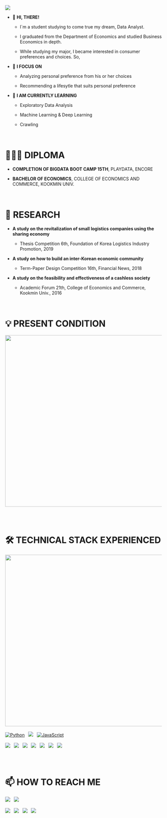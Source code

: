 <img src="https://capsule-render.vercel.app/api?type=slice&color=04B431&height=240&section=header&text=WELCOME%20TO%20MY%20ARCHIEVE!&fontSize=50&fontColor=585858"/>

- 👋 **HI, THERE!**

  - I`m a student studying to come true my dream, Data Analyst.
  
  - I graduated from the Department of Economics and studied Business Economics in depth.
  
  - While studying my major, I became interested in consumer preferences and choices. So,

- 👀 **I FOCUS ON**

  - Analyzing personal preference from his or her choices
  
  - Recommending a lifesytle that suits personal preference
  
- 🌱 **I AM CURRENTLY LEARNING**

  - Exploratory Data Analysis
  
  - Machine Learning & Deep Learning

  - Crawling
<br><br><br>


# 👨🏻‍🎓 DIPLOMA

- **COMPLETION OF BIGDATA BOOT CAMP 15TH**, PLAYDATA, ENCORE

- **BACHELOR OF ECONOMICS**, COLLEGE OF ECONOMICS AND COMMERCE, KOOKMIN UNIV.
<br><br><br>


# 📕 RESEARCH

- **A study on the revitalization of small logistics companies using the sharing economy**

  - Thesis Competition 6th, Foundation of Korea Logistics Industry Promotion, 2019

- **A study on how to build an inter-Korean economic community**

  - Term-Paper Design Competition 16th, Financial News, 2018

- **A study on the feasibility and effectiveness of a cashless society**

  - Academic Forum 21th, College of Economics and Commerce, Kookmin Univ., 2016
<br><br><br>


# 💡 PRESENT CONDITION

<p align="left">
<img width="550em" src="https://github-readme-stats.vercel.app/api?username=jayarnim&show_icons=true&include_all_commits=true&bg_color=30,e96443,904e95&title_color=fff&text_color=fff">
</p><br><br>


# 🛠 TECHNICAL STACK EXPERIENCED

<p align="left">
<img width="550em" src="https://github-readme-stats.vercel.app/api/top-langs/?username=jayarnim&layout=compact&bg_color=30,e96443,904e95&title_color=fff&text_color=fff">
<br><br>
<a href="#">
<img alt="Python" src="https://img.shields.io/badge/python%20-%2314354C.svg?style=for-the-badge&logo=python&logoColor=white"/></a> &nbsp;
<a href="#">
<img src="https://img.shields.io/badge/MySQL-4479A1?style=for-the-badge&logo=MySQL&logoColor=white"/></a> &nbsp;
<a href="#">
<img alt="JavaScript" src="https://img.shields.io/badge/javascript%20-%23323330.svg?&style=for-the-badge&logo=javascript&logoColor=%23F7DF1E"/></a>
<br><br>
<a href="#">
<img src="https://img.shields.io/badge/numpy-013243?style=flat-square&logo=numpy&logoColor=white"/></a> &nbsp;
<a href="#">
<img src="https://img.shields.io/badge/pandas-150458?style=flat-square&logo=pandas&logoColor=white"/></a> &nbsp;
<a href="#">
<img src="https://img.shields.io/badge/plotly-3F4F75?style=flat-square&logo=Plotly&logoColor=white"/></a> &nbsp;
<a href="#">
<img src="https://img.shields.io/badge/streamlit-FF4B4B?style=flat-square&logo=Streamlit&logoColor=white"/></a> &nbsp;
<a href="#">
<img src="https://img.shields.io/badge/scikitlearn-F7931E?style=flat-square&logo=scikit-learn&logoColor=white"/></a> &nbsp;
<a href="#">
<img src="https://img.shields.io/badge/tensorflow-FF6F00?style=flat-square&logo=tensorflow&logoColor=white"/></a> &nbsp;
<a href="#">
<img src="https://img.shields.io/badge/selenium-43B02A?style=flat-square&logo=Selenium&logoColor=white"/></a> &nbsp;
</p><br><br>


# 📫 HOW TO REACH ME

<p align="left">
<a href="mailto:jayarnim727@gmail.com">
<img src="https://img.shields.io/badge/jayarnim727@gmail.com-d14836?style=for-the-badge&logo=Gmail&logoColor=white&link=mailto:jayarnim727@gmail.com"/></a> &nbsp;
<a href="https://linktr.ee/arnimjay727">
<img src="https://img.shields.io/badge/Link%20tree-43E55E?style=for-the-badge&logo=Linktree&logoColor=black&link=https://linktr.ee/arnimjay727"/></a>
<br><br>
<a href="https://blog.naver.com/arnimjay727">
<img src="https://img.shields.io/badge/naver%20blog-03C75A?style=flat-square&logo=Naver&logoColor=white&link=https://blog.naver.com/arnimjay727"/></a> &nbsp;
<a href="https://brunch.co.kr/@jayjay727">
<img src="https://img.shields.io/badge/kakao%20brunch-E6E6E6?style=flat-square&logo=Kakao&logoColor=black&link=https://brunch.co.kr/@jayjay727"/></a> &nbsp;
<a href="https://instagram.com/ruhig.arnim">
<img src="https://img.shields.io/badge/preference%20collection-E4405F?style=flat-square&logo=Instagram&logoColor=white&link=https://instagram.com/ruhig.arnim"/></a> &nbsp;
<a href="https://instagram.com/insight.note.kr">
<img src="https://img.shields.io/badge/piece%20of%20inspiration-E4405F?style=flat-square&logo=Instagram&logoColor=white&link=https://instagram.com/insight.note.kr"/></a> &nbsp;


<!---
jayarnim/jayarnim is a ✨ special ✨ repository because its `README.md` (this file) appears on your GitHub profile.
You can click the Preview link to take a look at your changes.
--->
